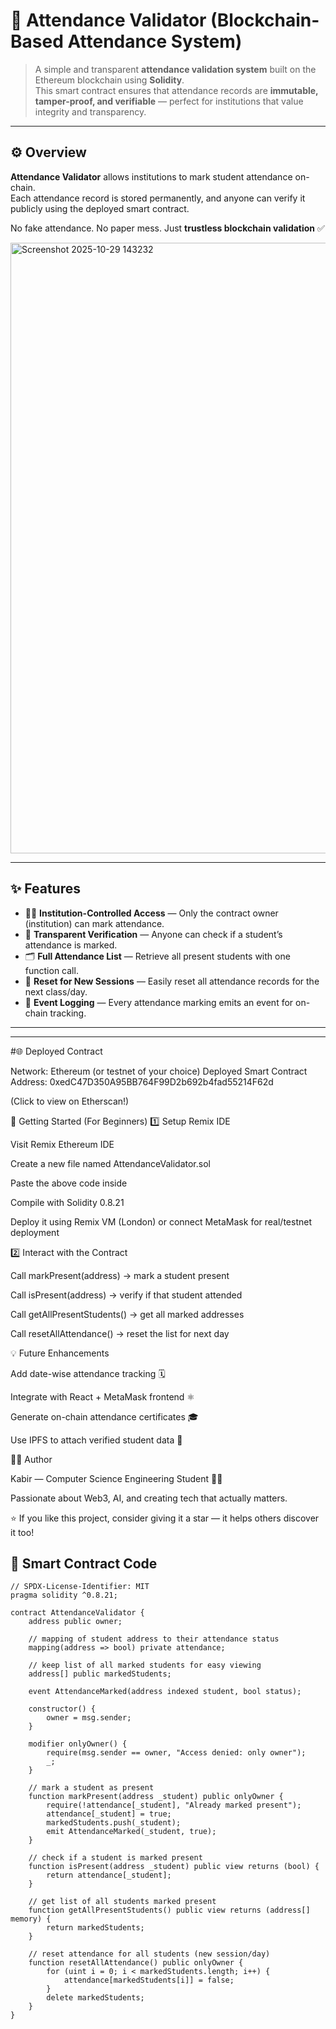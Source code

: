 # 🧾 Attendance Validator (Blockchain-Based Attendance System)

> A simple and transparent **attendance validation system** built on the Ethereum blockchain using **Solidity**.  
> This smart contract ensures that attendance records are **immutable, tamper-proof, and verifiable** — perfect for institutions that value integrity and transparency.  

---

## ⚙️ Overview

**Attendance Validator** allows institutions to mark student attendance on-chain.  
Each attendance record is stored permanently, and anyone can verify it publicly using the deployed smart contract.

No fake attendance. No paper mess. Just **trustless blockchain validation** ✅

<img width="1843" height="977" alt="Screenshot 2025-10-29 143232" src="https://github.com/user-attachments/assets/53210eea-4372-484c-b48c-7cbcaa669438" />

---


## ✨ Features

- 🧑‍🏫 **Institution-Controlled Access** — Only the contract owner (institution) can mark attendance.  
- 📜 **Transparent Verification** — Anyone can check if a student’s attendance is marked.  
- 🗂️ **Full Attendance List** — Retrieve all present students with one function call.  
- 🔁 **Reset for New Sessions** — Easily reset all attendance records for the next class/day.  
- 🧠 **Event Logging** — Every attendance marking emits an event for on-chain tracking.

---
---
#🌐 Deployed Contract

Network: Ethereum (or testnet of your choice)
Deployed Smart Contract Address:
0xedC47D350A95BB764F99D2b692b4fad55214F62d

(Click to view on Etherscan!)

🚀 Getting Started (For Beginners)
1️⃣ Setup Remix IDE

Visit Remix Ethereum IDE

Create a new file named AttendanceValidator.sol

Paste the above code inside

Compile with Solidity 0.8.21

Deploy it using Remix VM (London) or connect MetaMask for real/testnet deployment

2️⃣ Interact with the Contract

Call markPresent(address) → mark a student present

Call isPresent(address) → verify if that student attended

Call getAllPresentStudents() → get all marked addresses

Call resetAllAttendance() → reset the list for next day

💡 Future Enhancements

Add date-wise attendance tracking 🗓️

Integrate with React + MetaMask frontend ⚛️

Generate on-chain attendance certificates 🎓

Use IPFS to attach verified student data 📂

👨‍💻 Author

Kabir — Computer Science Engineering Student 👨‍💻

Passionate about Web3, AI, and creating tech that actually matters.

⭐ If you like this project, consider giving it a star — it helps others discover it too!


## 🧩 Smart Contract Code

```solidity
// SPDX-License-Identifier: MIT
pragma solidity ^0.8.21;

contract AttendanceValidator {
    address public owner;

    // mapping of student address to their attendance status
    mapping(address => bool) private attendance;

    // keep list of all marked students for easy viewing
    address[] public markedStudents;

    event AttendanceMarked(address indexed student, bool status);

    constructor() {
        owner = msg.sender;
    }

    modifier onlyOwner() {
        require(msg.sender == owner, "Access denied: only owner");
        _;
    }

    // mark a student as present
    function markPresent(address _student) public onlyOwner {
        require(!attendance[_student], "Already marked present");
        attendance[_student] = true;
        markedStudents.push(_student);
        emit AttendanceMarked(_student, true);
    }

    // check if a student is marked present
    function isPresent(address _student) public view returns (bool) {
        return attendance[_student];
    }

    // get list of all students marked present
    function getAllPresentStudents() public view returns (address[] memory) {
        return markedStudents;
    }

    // reset attendance for all students (new session/day)
    function resetAllAttendance() public onlyOwner {
        for (uint i = 0; i < markedStudents.length; i++) {
            attendance[markedStudents[i]] = false;
        }
        delete markedStudents;
    }
}
